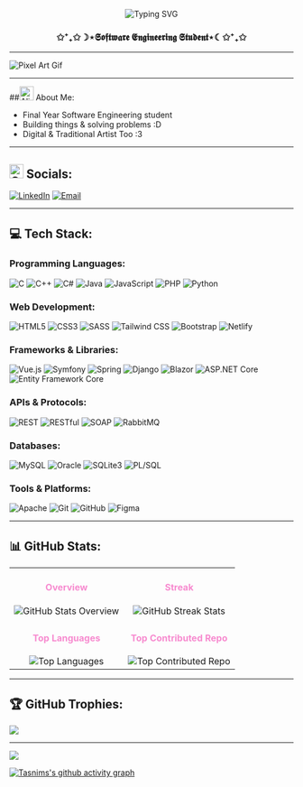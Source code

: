 <p align="center">
  <img src="https://readme-typing-svg.demolab.com?font=Pacifico&weight=700&size=28&duration=3000&pause=1000&color=F78ACF&center=true&vCenter=true&width=600&lines=Hi%2C+I'm+Tasnim;Welcome+to+my+GitHub!;I+love+coding+%F0%9F%92%BB;Follow+for+more+awesome+projects!" alt="Typing SVG" />
</p>

<h3 align="center">✩⁺₊✩☽⋆𝕾𝖔𝖋𝖙𝖜𝖆𝖗𝖊 𝕰𝖓𝖌𝖎𝖓𝖊𝖊𝖗𝖎𝖓𝖌 𝕾𝖙𝖚𝖉𝖊𝖓𝖙⋆☾✩⁺₊✩</h3>

---

![Pixel Art Gif](https://images-wixmp-ed30a86b8c4ca887773594c2.wixmp.com/f/c83c004e-1370-4756-88e5-4071de797088/dhtuht1-2130e78f-655d-4524-a920-7c0277ccf856.gif?token=eyJ0eXAiOiJKV1QiLCJhbGciOiJIUzI1NiJ9.eyJzdWIiOiJ1cm46YXBwOjdlMGQxODg5ODIyNjQzNzNhNWYwZDQxNWVhMGQyNmUwIiwiaXNzIjoidXJuOmFwcDo3ZTBkMTg4OTgyMjY0MzczYTVmMGQ0MTVlYTBkMjZlMCIsIm9iaiI6W1t7InBhdGgiOiJcL2ZcL2M4M2MwMDRlLTEzNzAtNDc1Ni04OGU1LTQwNzFkZTc5NzA4OFwvZGh0dWh0MS0yMTMwZTc4Zi02NTVkLTQ1MjQtYTkyMC03YzAyNzdjY2Y4NTYuZ2lmIn1dXSwiYXVkIjpbInVybjpzZXJ2aWNlOmZpbGUuZG93bmxvYWQiXX0.I5zx4PAEUzfpK6NtDSrb6tCcp9qYRMpNta990Mtq31k)

---


##<img src="https://raw.githubusercontent.com/Tarikul-Islam-Anik/Telegram-Animated-Emojis/main/Smileys/Alien%20Monster.webp" alt="Alien Monster" width="25" height="25" /> About Me:
- Final Year Software Engineering student
- Building things & solving problems :D
- Digital & Traditional Artist Too :3  


---

## <img src="https://raw.githubusercontent.com/Tarikul-Islam-Anik/Telegram-Animated-Emojis/main/Activity/Crystal%20Ball.webp" alt="Crystal Ball" width="25" height="25" /> Socials:
[![LinkedIn](https://img.shields.io/badge/LinkedIn-%230077B5.svg?logo=linkedin&logoColor=white)](https://www.linkedin.com/in/tasnim-ghanmi-9b8057293/)
[![Email](https://img.shields.io/badge/Email-D14836?logo=gmail&logoColor=white)](mailto:tasnimghanmi02@gmail.com)

---

## 💻 Tech Stack:

### Programming Languages:
![C](https://img.shields.io/badge/c-%2300599C.svg?style=for-the-badge&logo=c&logoColor=white)
![C++](https://img.shields.io/badge/c++-%2300599C.svg?style=for-the-badge&logo=c%2B%2B&logoColor=white)
![C#](https://img.shields.io/badge/c%23-%23239120.svg?style=for-the-badge&logo=csharp&logoColor=white)
![Java](https://img.shields.io/badge/java-%23ED8B00.svg?style=for-the-badge&logo=openjdk&logoColor=white)
![JavaScript](https://img.shields.io/badge/javascript-%23323330.svg?style=for-the-badge&logo=javascript&logoColor=%23F7DF1E)
![PHP](https://img.shields.io/badge/php-%23777BB4.svg?style=for-the-badge&logo=php&logoColor=white)
![Python](https://img.shields.io/badge/python-3670A0?style=for-the-badge&logo=python&logoColor=ffdd54)

### Web Development:
![HTML5](https://img.shields.io/badge/html5-%23E34F26.svg?style=for-the-badge&logo=html5&logoColor=white)
![CSS3](https://img.shields.io/badge/css3-%231572B6.svg?style=for-the-badge&logo=css3&logoColor=white)
![SASS](https://img.shields.io/badge/Sass-%23CC6699.svg?style=for-the-badge&logo=sass&logoColor=white)
![Tailwind CSS](https://img.shields.io/badge/tailwindcss-%2338B2AC.svg?style=for-the-badge&logo=tailwind-css&logoColor=white)
![Bootstrap](https://img.shields.io/badge/bootstrap-%238511FA.svg?style=for-the-badge&logo=bootstrap&logoColor=white)
![Netlify](https://img.shields.io/badge/netlify-%23000000.svg?style=for-the-badge&logo=netlify&logoColor=#00C7B7)

### Frameworks & Libraries:
![Vue.js](https://img.shields.io/badge/vuejs-%2335495E.svg?style=for-the-badge&logo=vuedotjs&logoColor=%234FC08D) <!-- Added Vue.js -->
![Symfony](https://img.shields.io/badge/symfony-%23000000.svg?style=for-the-badge&logo=symfony&logoColor=white)
![Spring](https://img.shields.io/badge/spring-%236DB33F.svg?style=for-the-badge&logo=spring&logoColor=white)
![Django](https://img.shields.io/badge/django-%23092E20.svg?style=for-the-badge&logo=django&logoColor=white) <!-- Added Django -->
![Blazor](https://img.shields.io/badge/Blazor-%23FF5722.svg?style=for-the-badge&logo=blazor&logoColor=white)
![ASP.NET Core](https://img.shields.io/badge/ASP.NET_Core-5B2C51.svg?style=for-the-badge&logo=dotnet&logoColor=white)
![Entity Framework Core](https://img.shields.io/badge/EF_Core-DD2A2A.svg?style=for-the-badge&logo=entityframework&logoColor=white)

### APIs & Protocols:
![REST](https://img.shields.io/badge/REST-%23000000.svg?style=for-the-badge&logo=rest&logoColor=white) <!-- Added REST -->
![RESTful](https://img.shields.io/badge/RESTful-%23000000.svg?style=for-the-badge&logo=rest&logoColor=white) <!-- Added RESTful -->
![SOAP](https://img.shields.io/badge/soap-%235C2D91.svg?style=for-the-badge&logo=w3c&logoColor=white) <!-- Added SOAP -->
![RabbitMQ](https://img.shields.io/badge/rabbitmq-%23FF6600.svg?style=for-the-badge&logo=rabbitmq&logoColor=white) <!-- Added RabbitMQ -->

### Databases:
![MySQL](https://img.shields.io/badge/mysql-4479A1.svg?style=for-the-badge&logo=mysql&logoColor=white)
![Oracle](https://img.shields.io/badge/oracle-F80000?style=for-the-badge&logo=oracle&logoColor=white)
![SQLite3](https://img.shields.io/badge/sqlite3-%2307405E.svg?style=for-the-badge&logo=sqlite&logoColor=white) <!-- Added SQLite3 -->
![PL/SQL](https://img.shields.io/badge/PL%2FSQL-%23F80000.svg?style=for-the-badge&logo=oracle&logoColor=white) <!-- Added PL/SQL -->

### Tools & Platforms:
![Apache](https://img.shields.io/badge/apache-%23D42029.svg?style=for-the-badge&logo=apache&logoColor=white)
![Git](https://img.shields.io/badge/git-%23F05033.svg?style=for-the-badge&logo=git&logoColor=white)
![GitHub](https://img.shields.io/badge/github-%23121011.svg?style=for-the-badge&logo=github&logoColor=white)
![Figma](https://img.shields.io/badge/figma-%23F24E1E.svg?style=for-the-badge&logo=figma&logoColor=white)

---

## 📊 GitHub Stats:

<table align="center">
  <tr>
    <td align="center">
      <h4 style="color:#F78ACF;">Overview</h4>
      <img 
        src="https://github-readme-stats.vercel.app/api?username=TasnimGhanmii&theme=dark&hide_border=false&include_all_commits=true&count_private=true&title_color=F78ACF&icon_color=F78ACF&text_color=E0A0C6&bg_color=151515" 
        alt="GitHub Stats Overview" 
      />
    </td>
    <td align="center">
      <h4 style="color:#F78ACF;">Streak</h4>
      <img 
        src="https://github-readme-streak-stats.herokuapp.com/?user=TasnimGhanmii&theme=dark&hide_border=false&stroke=F78ACF&fire=F78ACF&currStreakNum=F78ACF&sideNums=E0A0C6&background=151515" 
        alt="GitHub Streak Stats" 
      />
    </td>
  </tr>
  <tr>
    <td align="center">
      <h4 style="color:#F78ACF;">Top Languages</h4>
      <img 
        src="https://github-readme-stats.vercel.app/api/top-langs/?username=TasnimGhanmii&theme=dark&hide_border=false&include_all_commits=true&count_private=true&layout=compact&title_color=F78ACF&icon_color=F78ACF&text_color=E0A0C6&bg_color=151515" 
        alt="Top Languages" 
      />
    </td>
    <td align="center">
      <h4 style="color:#F78ACF;">Top Contributed Repo</h4>
      <img 
        src="https://github-contributor-stats.vercel.app/api?username=TasnimGhanmii&limit=5&theme=dark&no-frame=false&no-bg=false&margin-w=4&title_color=F78ACF&icon_color=F78ACF&text_color=E0A0C6&bg_color=151515" 
        alt="Top Contributed Repo" 
      />
    </td>
  </tr>
</table>

---

## 🏆 GitHub Trophies:
![](https://github-profile-trophy.vercel.app/?username=TasnimGhanmii&theme=radical&no-frame=false&no-bg=false&margin-w=4)

---


[![](https://visitcount.itsvg.in/api?id=TasnimGhanmii&icon=0&color=0)](https://visitcount.itsvg.in)


[![Tasnims's github activity graph](https://github-readme-activity-graph.vercel.app/graph?username=TasnimGhanmii&theme=xcode)](https://github.com/ashutosh00710/github-readme-activity-graph)



<!-- Proudly created with GPRM ( https://gprm.itsvg.in ) -->
